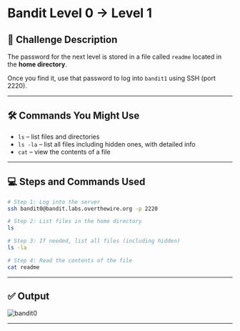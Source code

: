 # Bandit Level 0 → Level 1

## 🧩 Challenge Description

The password for the next level is stored in a file called `readme` located in the **home directory**.

Once you find it, use that password to log into `bandit1` using SSH (port 2220).

---

## 🛠 Commands You Might Use

- `ls`         – list files and directories
- `ls -la` – list all files including hidden ones, with detailed info
- `cat`       – view the contents of a file

---

## 💻 Steps and Commands Used

```bash
# Step 1: Log into the server
ssh bandit0@bandit.labs.overthewire.org -p 2220

# Step 2: List files in the home directory
ls

# Step 3: If needed, list all files (including hidden)
ls -la

# Step 4: Read the contents of the file
cat readme

```

---

## ✅ Output

![bandit0](https://github.com/user-attachments/assets/d47ccdd2-67d9-4574-bc1e-27185b8ca32a)


---
